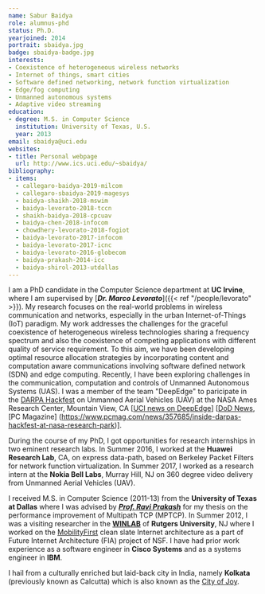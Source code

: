 ```yaml
---
name: Sabur Baidya
role: alumnus-phd
status: Ph.D.
yearjoined: 2014
portrait: sbaidya.jpg
badge: sbaidya-badge.jpg
interests:
- Coexistence of heterogeneous wireless networks
- Internet of things, smart cities
- Software defined networking, network function virtualization
- Edge/fog computing
- Unmanned autonomous systems
- Adaptive video streaming
education:
- degree: M.S. in Computer Science
  institution: University of Texas, U.S.
  year: 2013
email: sbaidya@uci.edu
websites:
- title: Personal webpage
  url: http://www.ics.uci.edu/~sbaidya/
bibliography:
- items:
  - callegaro-baidya-2019-milcom
  - callegaro-sbaidya-2019-magesys
  - baidya-shaikh-2018-mswim
  - baidya-levorato-2018-tccn
  - shaikh-baidya-2018-cpcuav
  - baidya-chen-2018-infocom
  - chowdhery-levorato-2018-fogiot
  - baidya-levorato-2017-infocom
  - baidya-levorato-2017-icnc
  - baidya-levorato-2016-globecom
  - baidya-prakash-2014-icc
  - baidya-shirol-2013-utdallas
---
```


I am a PhD candidate in the Computer Science department at **UC Irvine**, where I am supervised
by [__*Dr. Marco Levorato*__]({{< ref "/people/levorato" >}}). My research focuses on the real-world problems in wireless communication and networks, especially in the urban Internet-of-Things (IoT) paradigm. My work addresses the challenges for the graceful coexistence of heterogeneous wireless technologies sharing a frequency spectrum and also the coexistence of competing applications with different quality of service requirement. To this aim, we have been developing optimal resource allocation strategies by incorporating content and computation aware communications involving software defined network (SDN) and edge computing. Recently, I have been exploring challenges in the communication, computation and controls of Unmanned Autonomous Systems (UAS). I was a member of the team "DeepEdge" to paricipate in the [DARPA Hackfest](https://darpahackfest.com/) on Unmanned Aerial Vehicles (UAV) at the NASA Ames Research Center, Mountain View, CA [[UCI news on DeepEdge](https://www.ics.uci.edu/community/news/view_news?id=1263)] [[DoD News](http://science.dodlive.mil/2017/11/22/darpa-puts-techies-to-the-test-at-bay-area-hackfest/), [PC Magazine] (https://www.pcmag.com/news/357685/inside-darpas-hackfest-at-nasa-research-park)].

During the course of my PhD, I got opportunities for research internships in two eminent research labs. In Summer 2016, I worked at the **Huawei Research Lab**, CA, on express data-path, based on Berkeley Packet Filters for network function virtualization. In Summer 2017, I worked as a research intern at the **Nokia Bell Labs**, Murray Hill, NJ on 360 degree video delivery from Unmanned Aerial Vehicles (UAV).

I received M.S. in Computer Science (2011-13) from the **University of Texas at Dallas** where I was advised by
[__*Prof. Ravi Prakash*__](https://www.utdallas.edu/~ravip/) for my thesis on the performance improvement of Multipath TCP (MPTCP). In Summer 2012, I was a visiting researcher in the [__WINLAB__](http://winlab.rutgers.edu/) of **Rutgers University**, NJ where I worked on the [MobilityFirst](http://mobilityfirst.winlab.rutgers.edu/) clean slate Internet architecture as a part of Future Internet Architecture (FIA) project of NSF. I have had prior work experience as a software engineer in **Cisco Systems** and as a systems engineer in **IBM**.

I hail from a culturally enriched but laid-back city in India, namely **Kolkata** (previously known as Calcutta) which is also known as the [City of Joy](https://en.wikipedia.org/wiki/City_of_Joy).


